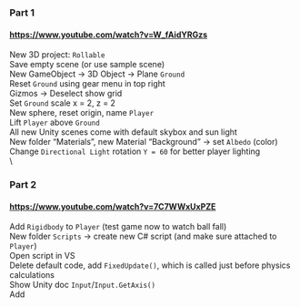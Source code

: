 ### Part 1
#### https://www.youtube.com/watch?v=W_fAidYRGzs
New 3D project: `Rollable`\
Save empty scene (or use sample scene)\
New GameObject -> 3D Object -> Plane `Ground`\
Reset `Ground` using gear menu in top right\
Gizmos -> Deselect show grid\
Set `Ground` scale x = 2, z = 2\
New sphere, reset origin, name `Player`\
Lift `Player` above `Ground`\
All new Unity scenes come with default skybox and sun light\
New folder “Materials”, new Material “Background” -> set `Albedo` (color)\
Change `Directional Light` rotation `Y = 60` for better player lighting\
\
### Part 2
#### https://www.youtube.com/watch?v=7C7WWxUxPZE
Add `Rigidbody` to `Player` (test game now to watch ball fall)\
New folder `Scripts` -> create new C# script (and make sure attached to `Player`)\
Open script in VS\
Delete default code, add `FixedUpdate()`, which is called just before physics calculations\
Show Unity doc `Input`/`Input.GetAxis()`\
Add 
